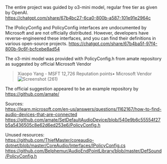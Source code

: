 The entire project was guided by o3-mini model, regular free tier as given by OpenAI.  
https://chatgpt.com/share/67b4bc27-6ca0-800b-a587-101e91e2964c

The IPolicyConfig and PolicyConfig interfaces are undocumented by Microsoft and are not officially distributed. However, developers have reverse-engineered these interfaces, and you can find their definitions in various open-source projects. https://chatgpt.com/share/67b4ba5f-97f4-800b-9c6f-bcfcebe8ad54

The o3-mini model was provided with PolicyConfig.h from amate repository as suggested by official Microsoft Vendor 
> Xiaopo Yang - MSFT
> 12,726 Reputation points• Microsoft Vendor
![Screenshot (261)](https://github.com/user-attachments/assets/7734e547-4040-4f6b-8e10-a69eded93c9e)

The official suggestion appeared to be an example repository by https://github.com/amate/

Sources:   
https://learn.microsoft.com/en-us/answers/questions/1162167/how-to-find-audio-devices-that-are-connected  
https://github.com/amate/SetDefaultAudioDevice/blob/540e9b6c55554f27b5a5436505c8e62d6ed253e6/PolicyConfig.h  


Unused resources:  
https://github.com/ThiefMaster/coreaudio-dotnet/blob/master/CoreAudio/Interfaces/IPolicyConfig.cs  
https://github.com/Belphemur/AudioEndPointLibrary/blob/master/DefSound/PolicyConfig.h  


